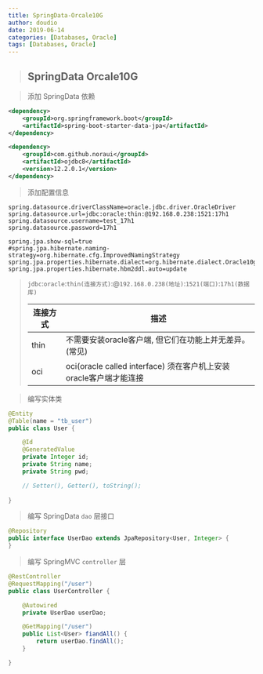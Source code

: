 ```yaml
---
title: SpringData-Orcale10G
author: doudio
date: 2019-06-14
categories: [Databases, Oracle]
tags: [Databases, Oracle]
---
```


> ## SpringData Orcale10G

> 添加 SpringData 依赖

```xml
<dependency>
    <groupId>org.springframework.boot</groupId>
    <artifactId>spring-boot-starter-data-jpa</artifactId>
</dependency>

<dependency>
    <groupId>com.github.noraui</groupId>
    <artifactId>ojdbc8</artifactId>
    <version>12.2.0.1</version>
</dependency>
```

> 添加配置信息

```properties
spring.datasource.driverClassName=oracle.jdbc.driver.OracleDriver
spring.datasource.url=jdbc:oracle:thin:@192.168.0.238:1521:17h1
spring.datasource.username=test_17h1
spring.datasource.password=17h1

spring.jpa.show-sql=true
#spring.jpa.hibernate.naming-strategy=org.hibernate.cfg.ImprovedNamingStrategy
spring.jpa.properties.hibernate.dialect=org.hibernate.dialect.Oracle10gDialect
spring.jpa.properties.hibernate.hbm2ddl.auto=update
```

> `jdbc`:`oracle`:`thin(连接方式)`:@`192.168.0.238(地址)`:`1521(端口)`:`17h1(数据库)`
>
> | 连接方式 | 描述                                                         |
> | -------- | ------------------------------------------------------------ |
> | thin     | 不需要安装oracle客户端, 但它们在功能上并无差异。(常见)       |
> | oci      | oci(oracle called interface) 须在客户机上安装oracle客户端才能连接 |

> 编写实体类

```java
@Entity
@Table(name = "tb_user")
public class User {

    @Id
    @GeneratedValue
    private Integer id;
    private String name;
    private String pwd;

    // Setter(), Getter(), toString();
    
}
```

> 编写 SpringData `dao` 层接口

```java
@Repository
public interface UserDao extends JpaRepository<User, Integer> {
}
```

> 编写 SpringMVC `controller` 层

```java
@RestController
@RequestMapping("/user")
public class UserController {

    @Autowired
    private UserDao userDao;

    @GetMapping("/user")
    public List<User> fiandAll() {
        return userDao.findAll();
    }

}
```

